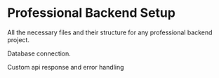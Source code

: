# Professional Backend Setup

All the necessary files and their structure for any professional backend project.

Database connection.

Custom api response and error handling